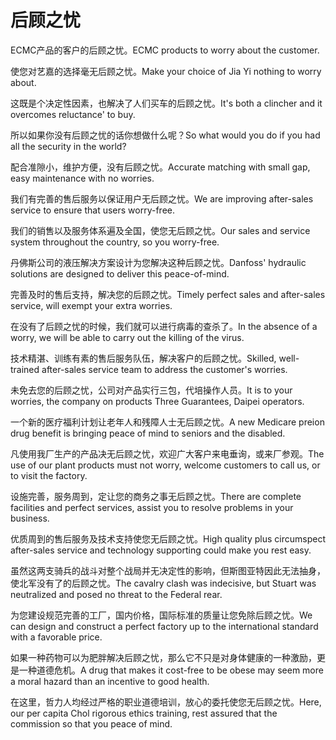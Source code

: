 # 后顾之忧

<p><span class="chinese">ECMC产品的客户的后顾之忧。</span><span class="english">ECMC products to worry about the customer.</span></p>

<p><span class="chinese">使您对艺嘉的选择毫无后顾之忧。</span><span class="english">Make your choice of Jia Yi nothing to worry about.</span></p>

<p><span class="chinese">这既是个决定性因素，也解决了人们买车的后顾之忧。</span><span class="english">It's both a clincher and it overcomes reluctance' to buy.</span></p>

<p><span class="chinese">所以如果你没有后顾之忧的话你想做什么呢？</span><span class="english">So what would you do if you had all the security in the world?</span></p>

<p><span class="chinese">配合准隙小，维护方便，没有后顾之忧。</span><span class="english">Accurate matching with small gap, easy maintenance with no worries.</span></p>

<p><span class="chinese">我们有完善的售后服务以保证用户无后顾之忧。</span><span class="english">We are improving after-sales service to ensure that users worry-free.</span></p>

<p><span class="chinese">我们的销售以及服务体系遍及全国，使您无后顾之忧。</span><span class="english">Our sales and service system throughout the country, so you worry-free.</span></p>

<p><span class="chinese">丹佛斯公司的液压解决方案设计为您解决这种后顾之忧。</span><span class="english">Danfoss' hydraulic solutions are designed to deliver this peace-of-mind.</span></p>

<p><span class="chinese">完善及时的售后支持，解决您的后顾之忧。</span><span class="english">Timely perfect sales and after-sales service, will exempt your extra worries.</span></p>

<p><span class="chinese">在没有了后顾之忧的时候，我们就可以进行病毒的查杀了。</span><span class="english">In the absence of a worry, we will be able to carry out the killing of the virus.</span></p>

<p><span class="chinese">技术精湛、训练有素的售后服务队伍，解决客户的后顾之忧。</span><span class="english">Skilled, well-trained after-sales service team to address the customer's worries.</span></p>

<p><span class="chinese">未免去您的后顾之忧，公司对产品实行三包，代培操作人员。</span><span class="english">It is to your worries, the company on products Three Guarantees, Daipei operators.</span></p>

<p><span class="chinese">一个新的医疗福利计划让老年人和残障人士无后顾之忧。</span><span class="english">A new Medicare preion drug benefit is bringing peace of mind to seniors and the disabled.</span></p>

<p><span class="chinese">凡使用我厂生产的产品决无后顾之忧，欢迎广大客户来电垂询，或来厂参观。</span><span class="english">The use of our plant products must not worry, welcome customers to call us, or to visit the factory.</span></p>

<p><span class="chinese">设施完善，服务周到，定让您的商务之事无后顾之忧。</span><span class="english">There are complete facilities and perfect services, assist you to resolve problems in your business.</span></p>

<p><span class="chinese">优质周到的售后服务及技术支持使您无后顾之忧。</span><span class="english">High quality plus circumspect after-sales service and technology supporting could make you rest easy.</span></p>

<p><span class="chinese">虽然这两支骑兵的战斗对整个战局并无决定性的影响，但斯图亚特因此无法抽身，使北军没有了的后顾之忧。</span><span class="english">The cavalry clash was indecisive, but Stuart was neutralized and posed no threat to the Federal rear.</span></p>

<p><span class="chinese">为您建设规范完善的工厂，国内价格，国际标准的质量让您免除后顾之忧。</span><span class="english">We can design and construct a perfect factory up to the international standard with a favorable price.</span></p>

<p><span class="chinese">如果一种药物可以为肥胖解决后顾之忧，那么它不只是对身体健康的一种激励，更是一种道德危机。</span><span class="english">A drug that makes it cost-free to be obese may seem more a moral hazard than an incentive to good health.</span></p>

<p><span class="chinese">在这里，哲力人均经过严格的职业道德培训，放心的委托使您无后顾之忧。</span><span class="english">Here, our per capita Chol rigorous ethics training, rest assured that the commission so that you peace of mind.</span></p>

